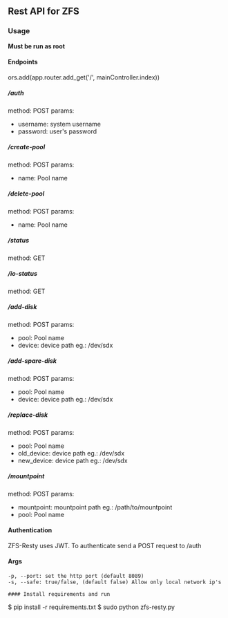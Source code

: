 ## Rest API for ZFS

### Usage
**Must be run as root**

#### Endpoints

ors.add(app.router.add_get('/', mainController.index))
##### /auth
method: POST
params: 
 - username: system username
 - password: user's password

##### /create-pool
method: POST
params:
 - name: Pool name

##### /delete-pool
method: POST
params:     
 - name: Pool name

##### /status
method: GET

##### /io-status
method: GET

##### /add-disk
method: POST
params:     
 - pool: Pool name
 - device: device path eg.: /dev/sdx

##### /add-spare-disk
method: POST
params:
 - pool: Pool name
 - device: device path eg.: /dev/sdx

##### /replace-disk
method: POST
params:
 - pool: Pool name
 - old_device: device path eg.: /dev/sdx
 - new_device: device path eg.: /dev/sdx

##### /mountpoint
method: POST
params:
 - mountpoint: mountpoint path eg.: /path/to/mountpoint 
 - pool: Pool name


#### Authentication
ZFS-Resty uses JWT. To authenticate send a POST request to /auth

#### Args 
```
-p, --port: set the http port (default 8089)
-s, --safe: true/false, (default false) Allow only local network ip's

#### Install requirements and run
```
$ pip install -r requirements.txt
$ sudo python zfs-resty.py <args>

```
